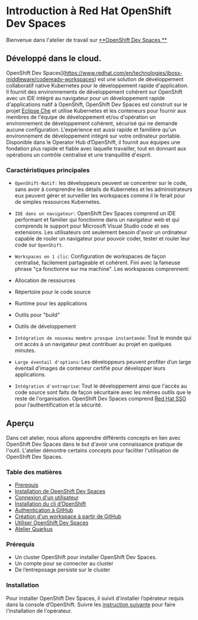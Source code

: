 # Introduction à Red Hat OpenShift Dev Spaces

Bienvenue dans l'atelier de travail sur [**OpenShift Dev Spaces **](https://www.redhat.com/en/technologies/jboss-middleware/codeready-workspaces)


## Développé dans le cloud.
OpenShift Dev Spaces](https://www.redhat.com/en/technologies/jboss-middleware/codeready-workspaces) est une solution de développement collaboratif native Kubernetes pour le développement rapide d'application. Il fournit des environnements de développement cohérent sur OpenShift avec un IDE intégré au navigateur pour un développement rapide d'applications natif à OpenShift, OpenShift Dev Spaces est construit sur le projet [Eclipse Che](https://www.eclipse.org/che/) et utilise Kubernetes et les conteneurs pour fournir aux membres de l'équipe de développement et/ou d'opération un environnement de développement cohérent, sécurisé qui ne demande aucune configuration. L'expérience est aussi rapide et familière qu'un environnement de développement intégré sur votre ordinateur portable. Disponible dans le Operator Hub d’OpenShift, il fournit aux équipes une fondation plus rapide et fiable avec laquelle travailler, tout en donnant aux opérations un contrôle centralisé et une tranquillité d'esprit. 

### Caractéristiques principales

* `OpenShift-Natif:` les développeurs peuvent se concentrer sur le code, sans avoir à comprendre les détails de Kubernetes et les administrateurs eux peuvent gérer et surveiller les workspaces comme il le ferait pour de simples ressources Kubernetes.

* `IDE dans un navigateur:` OpenShift Dev Spaces comprend un IDE performant et familier qui fonctionne dans un navigateur web et qui comprends le support pour Microsoft Visual Studio code et ses extensions. Les utilisateurs ont seulement besoin d'avoir un ordinateur capable de rouler un navigateur pour pouvoir coder, tester et rouler leur code sur `OpenShift`.

* `Workspaces en 1 clic`: Configuration de workspaces de façon centralisé, facilement partageable et cohérent. Fini avec la fameuse phrase "ça fonctionne sur ma machine". Les workspaces comprennent:
* Allocation de ressources
* Répertoire pour le code source
* Runtime pour les applications
* Outils pour "build"
* Outils de développement

* `Intégration de nouveau membre presque instantanée`: Tout le monde qui ont accès à un navigateur peut contribuer au projet en quelques minutes.

* `Large éventail d'options`: Les développeurs peuvent profiter d’un large éventail d'images de conteneur certifié pour développer leurs applications.

* `Intégration d'entreprise`: Tout le développement ainsi que l'accès au code source sont faits de façon sécuritaire avec les mêmes outils que le reste de l'organisation.  OpenShift Dev Spaces comprend [Red Hat SSO](https://access.redhat.com/products/red-hat-single-sign-on) pour l’authentification et la sécurité.

## Aperçu

Dans cet atelier, nous allons apprendre différents concepts en lien avec OpenShift Dev Spaces dans le but d'avoir une connaissance pratique de l'outil. L'atelier démontre certains concepts pour faciliter l'utilisation de OpenShift Dev Spaces.

### Table des matières
 * [Prerequis](#prerequis)
 * [Installation de OpenShift Dev Spaces](#installation)
 * [Connexion d'un utilisateur](docs/user-connection.md)
 * [Installation du cli d’OpenShift](docs/cli-install.md)   
 * [Authentication à GitHub](docs/github-private.md)
 * [Création d'un workspace à partir de GitHub](docs/workspace-creation.md)
 * [Utiliser OpenShift Dev Spaces](docs/codeready-howto.md)
 * [Atelier Quarkus](docs/workshop.md)

### Prérequis

 * Un cluster OpenShift pour installer OpenShift Dev Spaces.
 * Un compte pour se connecter au cluster
 * De l’entreposage persiste sur le cluster

### Installation

Pour installer OpenShift Dev Spaces, il suivit d'installer l’opérateur requis dans la console d’OpenShift. Suivre les [instruction suivante](docs/install-operator.md) pour faire l'installation de l'opérateur.
